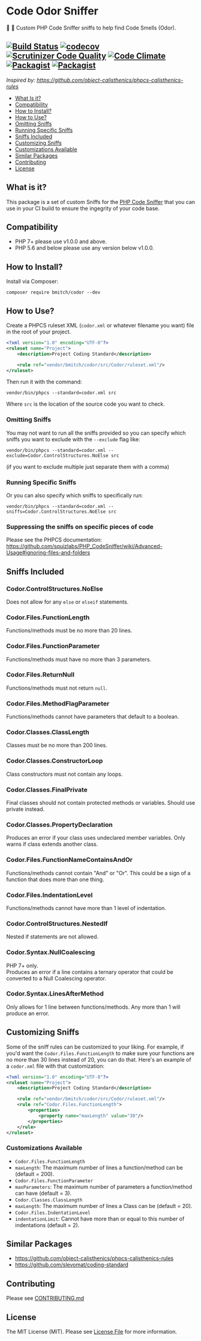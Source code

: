 # Code Odor Sniffer
:nose: :poop: Custom PHP Code Sniffer sniffs to help find Code Smells (Odor).

[![Build Status](https://travis-ci.org/bmitch/Codor.svg?branch=master)](https://travis-ci.org/bmitch/Codor) [![codecov](https://codecov.io/gh/bmitch/Codor/branch/master/graph/badge.svg)](https://codecov.io/gh/bmitch/Codor) [![Scrutinizer Code Quality](https://scrutinizer-ci.com/g/bmitch/Codor/badges/quality-score.png?b=master)](https://scrutinizer-ci.com/g/bmitch/Codor/?branch=master) [![Code Climate](https://codeclimate.com/github/bmitch/Codor/badges/gpa.svg)](https://codeclimate.com/github/bmitch/Codor) [![Packagist](https://img.shields.io/packagist/v/bmitch/codor.svg)]() [![Packagist](https://img.shields.io/packagist/l/bmitch/codor.svg)]()
----------
_Inspired by: https://github.com/object-calisthenics/phpcs-calisthenics-rules_

* [What Is it?](#what-is-it)
* [Compatibility](#compatibility)
* [How to Install?](#how-to-install)
* [How to Use?](#how-to-use)
 * [Omitting Sniffs](#omitting-sniffs)
 * [Running Specific Sniffs](#running-specific-sniffs)
* [Sniffs Included](#sniffs-included)
* [Customizing Sniffs](#customizing-sniffs)
 * [Customizations Available](#customizations-available)
* [Similar Packages](#similar-packages)
* [Contributing](#contributing)
* [License](#license)

## What is it? ##
This package is a set of custom Sniffs for the [PHP Code Sniffer](https://github.com/squizlabs/PHP_CodeSniffer) that you can use in your CI build to ensure the ingegrity of your code base.

## Compatibility ##
* PHP 7+ please use v1.0.0 and above.
* PHP 5.6 and below please use any version below v1.0.0.

## How to Install? ##

Install via Composer:
```
composer require bmitch/codor --dev
```

## How to Use? ##
Create a PHPCS ruleset XML (`codor.xml` or whatever filename you want) file in the root of your project.
```xml
<?xml version="1.0" encoding="UTF-8"?>
<ruleset name="Project">
    <description>Project Coding Standard</description>

    <rule ref="vendor/bmitch/codor/src/Codor/ruleset.xml"/>
</ruleset>
```

Then run it with the command:
```
vendor/bin/phpcs --standard=codor.xml src 
```

Where `src` is the location of the source code you want to check.

### Omitting Sniffs ###
You may not want to run all the sniffs provided so you can specify which sniffs you want to exclude with the `--exclude` flag like:
```
vendor/bin/phpcs --standard=codor.xml --exclude=Codor.ControlStructures.NoElse src
```
(if you want to exclude multiple just separate them with a comma)

### Running Specific Sniffs ###
Or you can also specify which sniffs to specifically run:
```
vendor/bin/phpcs --standard=codor.xml --sniffs=Codor.ControlStructures.NoElse src
```

### Suppressing the sniffs on specific pieces of code
Please see the PHPCS documentation:  
https://github.com/squizlabs/PHP_CodeSniffer/wiki/Advanced-Usage#ignoring-files-and-folders

## Sniffs Included ##
### Codor.ControlStructures.NoElse ###
Does not allow for any `else` or `elseif` statements.

### Codor.Files.FunctionLength ###
Functions/methods must be no more than 20 lines.

### Codor.Files.FunctionParameter ###
Functions/methods must have no more than 3 parameters.

### Codor.Files.ReturnNull ###
Functions/methods must not return `null`.

### Codor.Files.MethodFlagParameter ###
Functions/methods cannot have parameters that default to a boolean.

### Codor.Classes.ClassLength ###
Classes must be no more than 200 lines.

### Codor.Classes.ConstructorLoop ###
Class constructors must not contain any loops.

### Codor.Classes.FinalPrivate ###
Final classes should not contain protected methods or variables. Should use private instead.

### Codor.Classes.PropertyDeclaration ###
Produces an error if your class uses undeclared member variables. Only warns if class extends another class. 

### Codor.Files.FunctionNameContainsAndOr ###
Functions/methods cannot contain "And" or "Or". This could be a sign of a function that does more than one thing.

### Codor.Files.IndentationLevel ###
Functions/methods cannot have more than 1 level of indentation.

### Codor.ControlStructures.NestedIf ###
Nested if statements are not allowed.

### Codor.Syntax.NullCoalescing ###
PHP 7+ only.  
Produces an error if a line contains a ternary operator that could be converted to a Null Coalescing operator.

### Codor.Syntax.LinesAfterMethod ###
Only allows for 1 line between functions/methods. Any more than 1 will produce an error.


## Customizing Sniffs ##
Some of the sniff rules can be customized to your liking. For example, if you'd want the `Codor.Files.FunctionLength` to make sure your functions are no more than 30 lines instead of 20, you can do that. Here's an example of a `codor.xml` file with that customization:
```xml
<?xml version="1.0" encoding="UTF-8"?>
<ruleset name="Project">
    <description>Project Coding Standard</description>

    <rule ref="vendor/bmitch/codor/src/Codor/ruleset.xml"/>
	<rule ref="Codor.Files.FunctionLength">
		<properties>
			<property name="maxLength" value="30"/>
		</properties>
	</rule>
</ruleset>
```

### Customizations Available
* `Codor.Files.FunctionLength`
 * `maxLength`: The maximum number of lines a function/method can be (default = 200).
* `Codor.Files.FunctionParameter`
 * `maxParameters`: The maximum number of parameters a function/method can have (default = 3).
* `Codor.Classes.ClassLength`
 * `maxLength`: The maximum number of lines a Class can be (default = 20).
* `Codor.Files.IndentationLevel`
 * `indentationLimit`: Cannot have more than or equal to this number of indentations (default = 2).

## Similar Packages
* https://github.com/object-calisthenics/phpcs-calisthenics-rules
* https://github.com/slevomat/coding-standard

## Contributing ##
Please see [CONTRIBUTING.md](CONTRIBUTING.md)

## License ##

The MIT License (MIT). Please see [License File](LICENSE.md) for more information.
